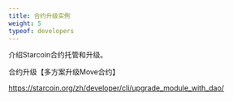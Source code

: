 ```yaml
---
title: 合约升级实例
weight: 5
typeof: developers
---
```


介绍Starcoin合约托管和升级。

<!--more-->

合约升级【多方案升级Move合约】

https://starcoin.org/zh/developer/cli/upgrade_module_with_dao/
